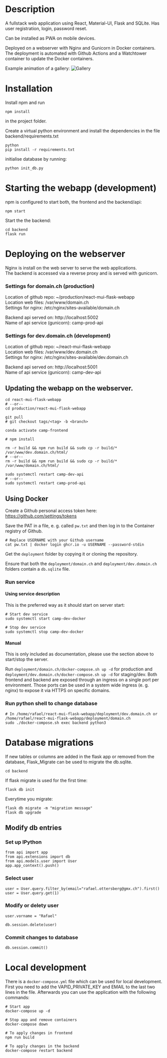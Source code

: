 # Description

A fullstack web application using React, Material-UI, Flask and SQLite.
Has user registration, login, password reset.

Can be installed as PWA on mobile devices.

Deployed on a webserver with Nginx and Gunicorn in Docker containers. The deployment is automated with Github Actions and a Watchtower container to update the Docker containers.

Example animation of a gallery:
![Gallery](https://github.com/rafael-ottersberg/react-mui-flask-webapp/blob/master/webapp_gallery.gif?raw=true)

# Installation

Install npm and run

```
npm install
```

in the project folder.

Create a virtual python environment and install the dependencies in the file backend/requirements.txt

```
python
pip install -r requirements.txt
```

initialise database by running:

```
python init_db.py
```

# Starting the webapp (development)

npm is configured to start both, the frontend and the backend/api:

```
npm start
```

Start the the backend:

```
cd backend
flask run
```

# Deploying on the webserver

Nginx is install on the web server to serve the web applications.  
The backend is accessed via a reverse proxy and is served with gunicorn.

### Settings for domain.ch (production)

Location of github repo: ~/production/react-mui-flask-webapp  
Location web files: /var/www/domain.ch  
Settings for nginx: /etc/nginx/sites-available/domain.ch

Backend api served on: http://localhost:5002  
Name of api service (gunicorn): camp-prod-api

### Settings for dev.domain.ch (development)

Location of github repo: ~/react-mui-flask-webapp  
Location web files: /var/www/dev.domain.ch  
Settings for nginx: /etc/nginx/sites-available/dev.domain.ch

Backend api served on: http://localhost:5001  
Name of api service (gunicorn): camp-dev-api

## Updating the webapp on the webserver.

```
cd react-mui-flask-webapp
# --or--
cd production/react-mui-flask-webapp
```

```
git pull
# git checkout tags/<tag> -b <branch>

conda activate camp-frontend

# npm install

rm -r build && npm run build && sudo cp -r build/* /var/www/dev.domain.ch/html/
# --or--
rm -r build && npm run build && sudo cp -r build/* /var/www/domain.ch/html/

sudo systemctl restart camp-dev-api
# --or--
sudo systemctl restart camp-prod-api
```

## Using Docker

Create a Github personal access token here: https://github.com/settings/tokens

Save the PAT in a file, e. g. called `pw.txt` and then log in to the Container
registry of Github.

```shell
# Replace USERNAME with your Github username
cat pw.txt | docker login ghcr.io -u USERNAME --password-stdin
```

Get the `deployment` folder by copying it or cloning the repository.

Ensure that both the `deployment/domain.ch` and
`deployment/dev.domain.ch` folders contain a `db.sqlite` file.

### Run service

#### Using service description

This is the preferred way as it should start on server start:

```shell
# Start dev service
sudo systemctl start camp-dev-docker

# Stop dev service
sudo systemctl stop camp-dev-docker
```

#### Manual

This is only included as documentation, please use the section above to
start/stop the server.

Run `deployment/domain.ch/docker-compose.sh up -d` for production and
`deployment/dev.domain.ch/docker-compose.sh up -d` for staging/dev. Both frontend
and backend are exposed through an ingress on a single port per environment.
Those ports can be used in a system wide ingress (e. g. nginx) to expose it via
HTTPS on specific domains.

### Run python shell to change database

```shell
# In /home/rafael/react-mui-flask-webapp/deployment/dev.domain.ch or /home/rafael/react-mui-flask-webapp/deployment/domain.ch
sudo ./docker-compose.sh exec backend python3
```

# Database migrations

If new tables or columns are added in the flask app or removed from the database, Flask_Migrate can be used to migrate the db.sqlite.

```
cd backend
```

If flask migrate is used for the first time:

```
flask db init
```

Everytime you migrate:

```
flask db migrate -m "migration message"
flask db upgrade
```

## Modify db entries

### Set up IPython

```
from api import app
from api.extensions import db
from api.models.user import User
app.app_context().push()
```

### Select user

```
user = User.query.filter_by(email="rafael.ottersberg@gmx.ch").first()
user = User.query.get(1)
```

### Modify or delety user

```
user.vorname = "Rafael"

db.session.delete(user)
```

### Commit changes to database

```
db.session.commit()
```

# Local development

There is a `docker-compose.yml` file which can be used for local development.
First you need to add the VAPID_PRIVATE_KEY and EMAIL to the last two lines in
the file. Afterwards you can use the application with the following commands:

```
# Start app
docker-compose up -d

# Stop app and remove containers
docker-compose down

# To apply changes in frontend
npm run build

# To apply changes in the backend
docker-compose restart backend
```
